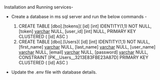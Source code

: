 Installation and Running services- 
* Create a database in ms sql server and run the below commands - 
  1. CREATE TABLE [dbo].[tokens](
      [id] [int] IDENTITY(1,1) NOT NULL,
      [token] [varchar](255) NULL,
      [user_id] [int] NULL,
    PRIMARY KEY CLUSTERED 
    (
      [id] ASC
    )
  2. CREATE TABLE [dbo].[Users](
    [id] [int] IDENTITY(1,1) NOT NULL,
    [first_name] [varchar](255) NULL,
    [last_name] [varchar](255) NULL,
    [user_name] [varchar](255) NULL,
    [email] [varchar](255) NULL,
    [password] [varchar](80) NULL,
  CONSTRAINT [PK__Users__3213E83FBE23A87D] PRIMARY KEY CLUSTERED 
  (
    [id] ASC
  )

* Update the .env file with database details. 